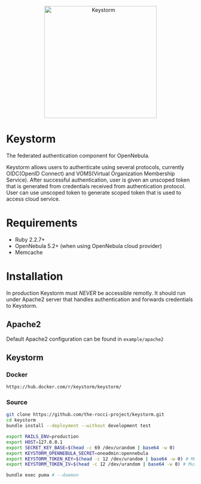 <p align="center">
  <img alt="Keystorm" src="https://i.imgur.com/PsaUDCU.png" width="300"/>
</p>

# Keystorm
The federated authentication component for OpenNebula.

Keystorm allows users to authenticate using several protocols, currently
OIDC(OpenID Connect) and VOMS(Virtual Organization Membership Service). After
successful authentication, user is given an unscoped token that is generated
from credentials received from authentication protocol. User can use unscoped
token to generate scoped token that is used to access cloud service.

# Requirements
- Ruby 2.2.7+
- OpenNebula 5.2+ (when using OpenNebula cloud provider)
- Memcache

# Installation
In production Keystorm must *NEVER* be accessible remotly. It should run under
Apache2 server that handles authentication and forwards credentials to Keystorm.

## Apache2
Default Apache2 configuration can be found in `example/apache2`

## Keystorm
### Docker
```bash
https://hub.docker.com/r/keystorm/keystorm/
```

### Source
```bash
git clone https://github.com/the-rocci-project/keystorm.git
cd keystorm
bundle install --deployment --without development test

export RAILS_ENV=production
export HOST=127.0.0.1
export SECRET_KEY_BASE=$(head -c 69 /dev/urandom | base64 -w 0)
export KEYSTORM_OPENNEBULA_SECRET=oneadmin:opennebula
export KEYSTORM_TOKEN_KEY=$(head -c 12 /dev/urandom | base64 -w 0) # Must be 16 chars
export KEYSTORM_TOKEN_IV=$(head -c 12 /dev/urandom | base64 -w 0) # Must be 16 chars

bundle exec puma # --daemon
```
